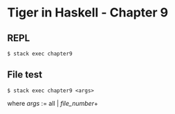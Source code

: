 # Tiger in Haskell - Chapter 9

## REPL

```command
$ stack exec chapter9
```

## File test

```command
$ stack exec chapter9 <args>
```

where _args_ := all | _file_number_\+
